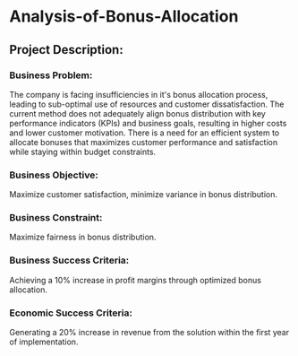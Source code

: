 # Analysis-of-Bonus-Allocation
## Project Description:
### Business Problem:
The company is facing insufficiencies in it's bonus allocation process, leading to sub-optimal use of resources and customer dissatisfaction. The current method does not adequately align bonus distribution with key performance indicators (KPIs) and business goals, resulting in higher costs and lower customer motivation. There is a need for an efficient system to allocate bonuses that maximizes customer performance and satisfaction while staying within budget constraints.
### Business Objective: 
Maximize customer satisfaction, minimize variance in bonus distribution.
### Business Constraint: 
Maximize fairness in bonus distribution.
### Business Success Criteria: 
Achieving a 10% increase in profit margins through optimized bonus allocation.
### Economic Success Criteria: 
Generating a 20% increase in revenue from the solution within the first year of implementation.
